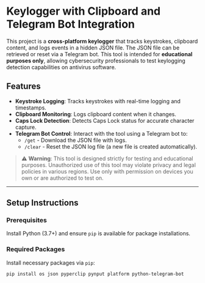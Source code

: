 # Keylogger with Clipboard and Telegram Bot Integration

This project is a **cross-platform keylogger** that tracks keystrokes, clipboard content, and logs events in a hidden JSON file. The JSON file can be retrieved or reset via a Telegram bot. This tool is intended for **educational purposes only**, allowing cybersecurity professionals to test keylogging detection capabilities on antivirus software.

## Features

- **Keystroke Logging**: Tracks keystrokes with real-time logging and timestamps.
- **Clipboard Monitoring**: Logs clipboard content when it changes.
- **Caps Lock Detection**: Detects Caps Lock status for accurate character capture.
- **Telegram Bot Control**: Interact with the tool using a Telegram bot to:
  - `/get` - Download the JSON file with logs.
  - `/clear` - Reset the JSON log file (a new file is created automatically).

> ⚠ **Warning**: This tool is designed strictly for testing and educational purposes. Unauthorized use of this tool may violate privacy and legal policies in various regions. Use only with permission on devices you own or are authorized to test on.

---

## Setup Instructions

### Prerequisites

Install Python (3.7+) and ensure `pip` is available for package installations.

### Required Packages

Install necessary packages via `pip`:
```bash
pip install os json pyperclip pynput platform python-telegram-bot
